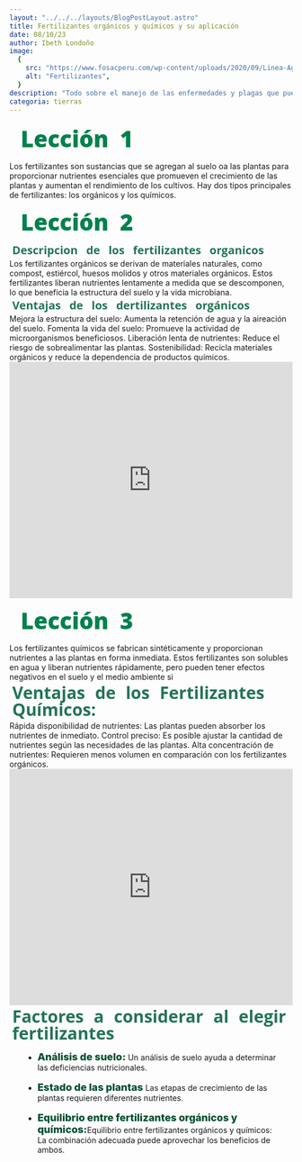 ```yaml
---
layout: "../../../layouts/BlogPostLayout.astro"
title: Fertilizantes orgánicos y químicos y su aplicación
date: 08/10/23
author: Ibeth Londoño
image:
  {
    src: "https://www.fosacperu.com/wp-content/uploads/2020/09/Linea-Agricola-blog-800-x-445-px.jpg",
    alt: "Fertilizantes",
  }
description: "Todo sobre el manejo de las enfermedades y plagas que pueden tener nuestros huertos"
categoria: tierras
---
```


<div class="post-title">Lección 1</div>
Los fertilizantes son sustancias que se agregan al suelo oa las plantas para proporcionar nutrientes esenciales que
promueven el crecimiento de las plantas y aumentan el rendimiento de los cultivos. Hay dos tipos principales de
fertilizantes: los orgánicos y los químicos.

<div class="post-title">Lección 2</div>
<div class="post-mini-title">Descripcion de los fertilizantes organicos</div>
Los fertilizantes orgánicos se derivan de materiales naturales, como compost, estiércol, huesos molidos y otros
materiales orgánicos. Estos fertilizantes liberan nutrientes lentamente a medida que se descomponen, lo que beneficia la
estructura del suelo y la vida microbiana.

<div class="post-mini-title">Ventajas de los dertilizantes orgánicos</div>
Mejora la estructura del suelo: Aumenta la retención de agua y la aireación del suelo.
Fomenta la vida del suelo: Promueve la actividad de microorganismos beneficiosos.
Liberación lenta de nutrientes: Reduce el riesgo de sobrealimentar las plantas.
Sostenibilidad: Recicla materiales orgánicos y reduce la dependencia de productos químicos.

<iframe " src=" https://www.youtube.com/embed/lFAlXkWK9X0?si=af01I7LxF5vqPGQu" title="YouTube video player"
    frameborder="0"
    allow="accelerometer; autoplay; clipboard-write; encrypted-media; gyroscope; picture-in-picture; web-share"
    allowfullscreen></iframe>

<div class="post-title">Lección 3</div>
Los fertilizantes químicos se fabrican sintéticamente y proporcionan nutrientes a las plantas en forma inmediata. Estos
fertilizantes son solubles en agua y liberan nutrientes rápidamente, pero pueden tener efectos negativos en el suelo y
el medio ambiente si

<div class="post-sub-title">Ventajas de los Fertilizantes Químicos:</div>
Rápida disponibilidad de nutrientes: Las plantas pueden absorber los nutrientes de inmediato.
Control preciso: Es posible ajustar la cantidad de nutrientes según las necesidades de las plantas.
Alta concentración de nutrientes: Requieren menos volumen en comparación con los fertilizantes orgánicos.

<iframe src="https://www.youtube.com/embed/TABzDO2isxc?si=Dpd8Q9ogu49KbpG1" title="YouTube video player" frameborder="0"
    allow="accelerometer; autoplay; clipboard-write; encrypted-media; gyroscope; picture-in-picture; web-share"
    allowfullscreen></iframe>


<div class="post-sub-title">Factores a considerar al elegir fertilizantes</div>

<div class="list-container">

- <b>Análisis de suelo:</b> Un análisis de suelo ayuda a determinar las deficiencias nutricionales.

- <b>Estado de las plantas</b> Las etapas de crecimiento de las plantas requieren diferentes nutrientes.

- <b>Equilibrio entre fertilizantes orgánicos y químicos:</b>Equilibrio entre fertilizantes orgánicos y químicos: La combinación adecuada puede aprovechar los beneficios de ambos.


</div>



<style>


  iframe {
    width: 100%;
    height: 420px;
  }

  b {
    font-weight: 800;
    color: #004d2e;
    font-size: 18px;
  }


  .post-title{
    font-family: "Open Sans", sans-serif;
    font-size:  40px;
    font-weight: 900;
    color: #00814d;
    padding: 10px;
    margin: 10px;
    line-height: 100%;
    word-spacing: 10px;

  }

  .post-sub-title {
    font-family: "Open Sans", sans-serif;
    font-size:  30px;
    font-weight: 500;
    color: #247555;
    margin: 5px;
    line-height: 100%;
    word-spacing: 10px;
    font-weight: 700;

  }

  .post-mini-title {
    font-family: "Open Sans", sans-serif;
    font-size:  20px;
    font-weight: 500;
    color: #247555;
    margin: 5px;
    line-height: 100%;
    word-spacing: 10px;
    font-weight: 700;
  }


  .list-container > ul {
    list-style: disc;
    margin: 1rem 2%;
  }

  .list-container > ul > li {
    margin: 1rem;
  }

  .list-container > li {
    margin: 10px;

  }

</style>
